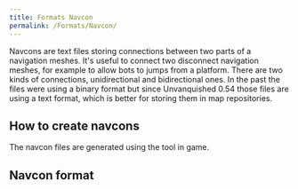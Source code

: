 ```yaml
---
title: Formats Navcon
permalink: /Formats/Navcon/
---
```


Navcons are text files storing connections between two parts of a
navigation meshes. It's useful to connect two disconnect navigation
meshes, for example to allow bots to jumps from a platform. There are
two kinds of connections, unidirectional and bidirectional ones. In the
past the files were using a binary format but since Unvanquished 0.54
those files are using a text format, which is better for storing them in
map repositories.

## How to create navcons

The navcon files are generated using the tool in game.

## Navcon format